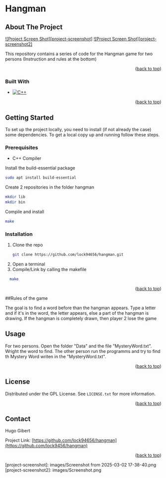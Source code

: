 # Hangman

## About The Project

[![Project Screen Shot][project-screenshot]]()
[![Project Screen Shot][project-screenshot2]]() 

This repository contains a series of code for the Hangman game for two persons (Instruction and rules at the bottom)

<p align="right">(<a href="#readme-top">back to top</a>)</p>

### Built With

* [![C++][cpp-shield]][cpp-url]

<p align="right">(<a href="#readme-top">back to top</a>)</p>

<!-- GETTING STARTED -->
## Getting Started

To set up the project locally, you need to install (if not already the case) some dependencies. To get a local copy up and running follow these steps.

### Prerequisites

* C++ Compiler

Install the build-essential package
  ```sh
  sudo apt install build-essential 
  ```

Create 2 repositories in the folder hangman
  ```sh
  mkdir lib
  mkdir bin
  ```

 Compile and install
  ```sh
 make
 ```

### Installation

1. Clone the repo
   ```sh
   git clone https://github.com/lock94656/hangman.git
   ```
2. Open a terminal
3. Compile/Link by calling the makefile
 ```sh
   make
   ```

<p align="right">(<a href="#readme-top">back to top</a>)</p>


<!-- USAGE EXAMPLES -->
##Rules of the game

The goal is to find a word before than the hangman appears. Type a letter and if it's in the word, the letter appears,
else a part of the hangman is drawing. If the hangman is completely drawn, then player 2 lose the game

## Usage

For two persons. Open the folder "Data" and the file "MysteryWord.txt". Wright the word to find. 
The other person run the programms and try to find th Mystery Word writen in the "MysteryWord.txt".

<p align="right">(<a href="#readme-top">back to top</a>)</p>


<!-- LICENSE -->
## License

Distributed under the GPL License. See `LICENSE.txt` for more information.

<p align="right">(<a href="#readme-top">back to top</a>)</p>


<!-- CONTACT -->
## Contact

Hugo Gibert

Project Link: [https://github.com/lock94656/hangman](https://github.com/lock9456/hangman)

<p align="right">(<a href="#readme-top">back to top</a>)</p>


<!-- MARKDOWN LINKS & IMAGES -->
<!-- https://www.markdownguide.org/basic-syntax/#reference-style-links -->

[cpp-shield]: https://img.shields.io/badge/-C++-blue?logo=cplusplus
[cpp-url]: https://isocpp.org/

[project-screenshot]: images/Screenshot from 2025-03-02 17-38-40.png
[project-screenshot2]: images/Screenshot.png

[contributors-url]: https://github.com/lock94656/hangman/graphs/contributors
[forks-url]: https://github.com/lock94656/hangman/network/members
[stars-shield]: https://img.shields.io/github/stars/lock94656/hangman.svg?style=for-the-badge
[stars-url]: https://github.com/lock94656/hangman/stargazers
[issues-shield]: https://img.shields.io/github/issues/lock94656/hangman.svg?style=for-the-badge
[issues-url]: https://github.com/lock94656/hangman/issues
[license-shield]: https://img.shields.io/github/license/lock94656/hangman.svg?style=for-the-badge
[license-url]: https://github.com/lock94656/hangman/blob/master/LICENSE.txt